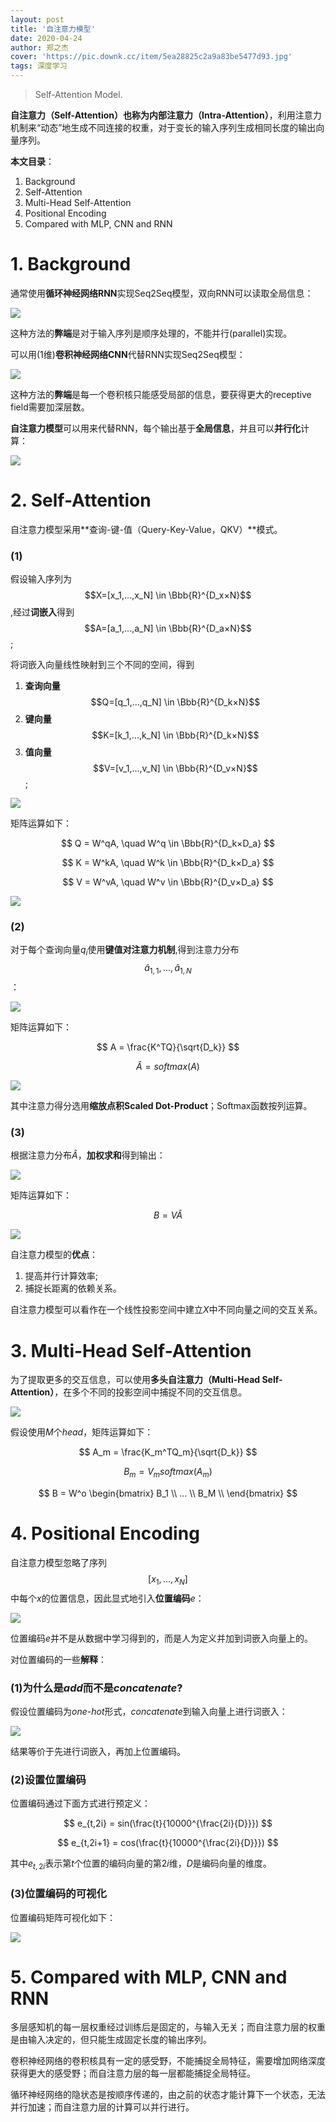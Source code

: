 ```yaml
---
layout: post
title: '自注意力模型'
date: 2020-04-24
author: 郑之杰
cover: 'https://pic.downk.cc/item/5ea28825c2a9a83be5477d93.jpg'
tags: 深度学习
---
```


> Self-Attention Model.

**自注意力（Self-Attention）**也称为**内部注意力（Intra-Attention）**，利用注意力机制来“动态”地生成不同连接的权重，对于变长的输入序列生成相同长度的输出向量序列。

**本文目录**：
1. Background
2. Self-Attention
3. Multi-Head Self-Attention
4. Positional Encoding
5. Compared with MLP, CNN and RNN

# 1. Background
通常使用**循环神经网络RNN**实现Seq2Seq模型，双向RNN可以读取全局信息：

![](https://pic.downk.cc/item/5ea28d62c2a9a83be54e2d83.jpg)

这种方法的**弊端**是对于输入序列是顺序处理的，不能并行(parallel)实现。

可以用(1维)**卷积神经网络CNN**代替RNN实现Seq2Seq模型：

![](https://pic.downk.cc/item/5ea28dafc2a9a83be54e9e5c.jpg)

这种方法的**弊端**是每一个卷积核只能感受局部的信息，要获得更大的receptive field需要加深层数。

**自注意力模型**可以用来代替RNN，每个输出基于**全局信息**，并且可以**并行化**计算：

![](https://pic.downk.cc/item/5ea28e2bc2a9a83be54f42d5.jpg)

# 2. Self-Attention
自注意力模型采用**查询-键-值（Query-Key-Value，QKV）**模式。

### (1)
假设输入序列为$$X=[x_1,...,x_N] \in \Bbb{R}^{D_x×N}$$,经过**词嵌入**得到$$A=[a_1,...,a_N] \in \Bbb{R}^{D_a×N}$$;

将词嵌入向量线性映射到三个不同的空间，得到
1. **查询向量**$$Q=[q_1,...,q_N] \in \Bbb{R}^{D_k×N}$$
2. **键向量**$$K=[k_1,...,k_N] \in \Bbb{R}^{D_k×N}$$
3. **值向量**$$V=[v_1,...,v_N] \in \Bbb{R}^{D_v×N}$$;

![](https://pic.downk.cc/item/5ea2912ec2a9a83be5531a8a.jpg)

矩阵运算如下：

$$ Q = W^qA, \quad W^q \in \Bbb{R}^{D_k×D_a} $$

$$ K = W^kA, \quad W^k \in \Bbb{R}^{D_k×D_a} $$

$$ V = W^vA, \quad W^v \in \Bbb{R}^{D_v×D_a} $$

![](https://pic.downk.cc/item/5ea2928ac2a9a83be554b900.jpg)

### (2)
对于每个查询向量$q_i$使用**键值对注意力机制**,得到注意力分布$$\hat{a}_{1,1},...,\hat{a}_{1,N}$$：

![](https://pic.downk.cc/item/5ea29327c2a9a83be5558220.jpg)

矩阵运算如下：

$$ A = \frac{K^TQ}{\sqrt{D_k}} $$

$$ \hat{A} = softmax(A) $$

![](https://pic.downk.cc/item/5ea29480c2a9a83be557541f.jpg)

其中注意力得分选用**缩放点积Scaled Dot-Product**；Softmax函数按列运算。

### (3)
根据注意力分布$\hat{A}$，**加权求和**得到输出：

![](https://pic.downk.cc/item/5ea29582c2a9a83be558a1c7.jpg)

矩阵运算如下：

$$ B = V\hat{A} $$

![](https://pic.downk.cc/item/5ea295c1c2a9a83be558eecd.jpg)


自注意力模型的**优点**：
1. 提高并行计算效率;
2. 捕捉长距离的依赖关系。

自注意力模型可以看作在一个线性投影空间中建立$X$中不同向量之间的交互关系。


# 3. Multi-Head Self-Attention
为了提取更多的交互信息，可以使用**多头自注意力（Multi-Head Self-Attention）**，在多个不同的投影空间中捕捉不同的交互信息。

![](https://pic.downk.cc/item/5ea296f0c2a9a83be55a5633.jpg)

假设使用$M$个$head$，矩阵运算如下：

$$ A_m = \frac{K_m^TQ_m}{\sqrt{D_k}} $$

$$ B_m = V_msoftmax(A_m) $$

$$ B = W^o \begin{bmatrix} B_1 \\ ... \\ B_M \\ \end{bmatrix} $$

# 4. Positional Encoding
自注意力模型忽略了序列$$[x_1,...,x_N]$$中每个$x$的位置信息，因此显式地引入**位置编码**$e$：

![](https://pic.downk.cc/item/5ea29902c2a9a83be55cdc7b.jpg)

位置编码$e$并不是从数据中学习得到的，而是人为定义并加到词嵌入向量上的。

对位置编码的一些**解释**：

### (1)为什么是$add$而不是$concatenate$?
假设位置编码为$one$-$hot$形式，$concatenate$到输入向量上进行词嵌入：

![](https://pic.downk.cc/item/5ea29a5ac2a9a83be55e6d0f.jpg)

结果等价于先进行词嵌入，再加上位置编码。

### (2)设置位置编码
位置编码通过下面方式进行预定义：

$$ e_{t,2i} = sin(\frac{t}{10000^{\frac{2i}{D}}}) $$

$$ e_{t,2i+1} = cos(\frac{t}{10000^{\frac{2i}{D}}}) $$

其中$e_{t,2i}$表示第$t$个位置的编码向量的第$2i$维，$D$是编码向量的维度。

### (3)位置编码的可视化
位置编码矩阵可视化如下：

![](https://pic.downk.cc/item/5ea29a8ac2a9a83be55ea47e.jpg)

# 5. Compared with MLP, CNN and RNN
多层感知机的每一层权重经过训练后是固定的，与输入无关；而自注意力层的权重是由输入决定的，但只能生成固定长度的输出序列。

卷积神经网络的卷积核具有一定的感受野，不能捕捉全局特征，需要增加网络深度获得更大的感受野；而自注意力层的每一层都能捕捉全局特征。

循环神经网络的隐状态是按顺序传递的，由之前的状态才能计算下一个状态，无法并行加速；而自注意力层的计算可以并行进行。
